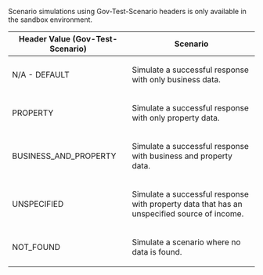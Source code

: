 <p>Scenario simulations using Gov-Test-Scenario headers is only available in the sandbox environment.</p>
<table>
    <thead>
        <tr>
            <th>Header Value (Gov-Test-Scenario)</th>
            <th>Scenario</th>
        </tr>
    </thead>
    <tbody>
        <tr>
            <td><p>N/A - DEFAULT</p></td>
            <td><p>Simulate a successful response with only business data.</p></td>
        </tr>
        <tr>
            <td><p>PROPERTY</p></td>
            <td><p>Simulate a successful response with only property data.</p></td>
        </tr>
        <tr>
            <td><p>BUSINESS_AND_PROPERTY</p></td>
            <td><p>Simulate a successful response with business and property data.</p></td>
        </tr>
        <tr>
            <td><p>UNSPECIFIED</p></td>
            <td><p>Simulate a successful response with property data that has an unspecified source of income.</p></td>
        </tr>
        <tr>
            <td><p>NOT_FOUND</p></td>
            <td><p>Simulate a scenario where no data is found.</p></td>
        </tr>
    </tbody>
</table>